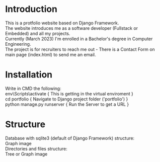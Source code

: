 # Introduction
This is a protfolio website based on Django Framework.<br />
The website introduces me as a software developer (Fullstack or Embedded) and all my projects.<br />
Currently (March 2023) I'm enrolled in a Bachelor's degree in Computer Engineering.<br />
The project is for recruiters to reach me out - There is a Contact Form on main page (index.html) to send me an email.

# Installation
Write in CMD the following:<br/>
env\Scripts\activate { This is getting in the virtual enviroment }<br />
cd portfolio { Navigate to Django project folder ('portfolio') }<br />
python manage.py runserver { Run the Server to get a URL }<br />

# Structure
Database with sqlite3 (default of Django Framework) structure:<br />
Graph image<br/>
Directories and files structure:<br />
Tree or Graph image<br/>
